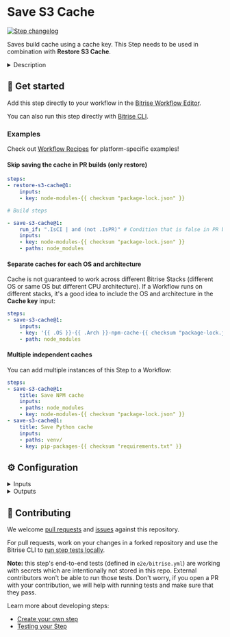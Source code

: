# Save S3 Cache

[![Step changelog](https://shields.io/github/v/release/bitrise-steplib/bitrise-step-save-s3-cache?include_prereleases&label=changelog&color=blueviolet)](https://github.com/bitrise-steplib/bitrise-step-save-s3-cache/releases)

Saves build cache using a cache key. This Step needs to be used in combination with **Restore S3 Cache**.

<details>
<summary>Description</summary>

Saves build cache to an arbitrary S3 bucket using a cache key. This Step needs to be used in combination with **Restore S3 Cache**.

#### About key-based caching

Key-based caching is a concept where cache archives are saved and restored using a unique cache key. One Bitrise project can have multiple cache archives stored simultaneously, and the **Restore S3 Cache Step** downloads a cache archive associated with the key provided as a Step input. The **Save S3 Cache** Step is responsible for uploading the cache archive with an exact key.

Caches can become outdated across builds when something changes in the project (for example, a dependency gets upgraded to a new version). In this case, a new (unique) cache key is needed to save the new cache contents. This is possible if the cache key is dynamic and changes based on the project state (for example, a checksum of the dependency lockfile is part of the cache key). If you use the same dynamic cache key when restoring the cache, the Step will download the most relevant cache archive available.

Key-based caching is platform-agnostic and can be used to cache anything by carefully selecting the cache key and the files/folders to include in the cache.

#### Templates

The Step requires a string key to use when uploading a cache archive. In order to always download the most relevant cache archive for each build, the cache key input can contain template elements. The **Restore S3 cache Step** evaluates the key template at runtime and the final key value can change based on the build environment or files in the repo. Similarly, the **Save S3 cache** Step also uses templates to compute a unique cache key when uploading a cache archive.

The following variables are supported in the **Cache key** input:

- `cache-key-{{ .Branch }}`: Current git branch the build runs on
- `cache-key-{{ .CommitHash }}`: SHA-256 hash of the git commit the build runs on
- `cache-key-{{ .Workflow }}`: Current Bitrise workflow name (eg. `primary`)
- `{{ .Arch }}-cache-key`: Current CPU architecture (`amd64` or `arm64`)
- `{{ .OS }}-cache-key`: Current operating system (`linux` or `darwin`)

Functions available in a template:

`checksum`: This function takes one or more file paths and computes the SHA256 [checksum](https://en.wikipedia.org/wiki/Checksum) of the file contents. This is useful for creating unique cache keys based on files that describe content to cache.

Examples of using `checksum`:
- `cache-key-{{ checksum "package-lock.json" }}`
- `cache-key-{{ checksum "**/Package.resolved" }}`
- `cache-key-{{ checksum "**/*.gradle*" "gradle.properties" }}`

`getenv`: This function returns the value of an environment variable or an empty string if the variable is not defined.

Examples of `getenv`:
- `cache-key-{{ getenv "PR" }}`
- `cache-key-{{ getenv "BITRISEIO_PIPELINE_ID" }}`

#### Key matching

The most straightforward use case is when both the **Save S3 cache** and **Restore S3 cache** Steps use the same exact key to transfer cache between builds. Stored cache archives are scoped to the Bitrise project. Builds can restore caches saved by any previous Workflow run on any Bitrise Stack.

Unlike this Step, the **Restore S3 cache** Step can define multiple keys as fallbacks when there is no match for the first cache key. See the docs of the **Restore S3 cache** Step for more details.

#### Skip saving the cache

The Step can decide to skip saving a new cache entry to avoid unnecessary work. This happens when there is a previously restored cache in the same workflow and the new cache would have the same contents as the one restored.

#### Related steps

[Restore cache](https://github.com/bitrise-steplib/bitrise-step-restore-cache/)

</details>

## 🧩 Get started

Add this step directly to your workflow in the [Bitrise Workflow Editor](https://devcenter.bitrise.io/steps-and-workflows/steps-and-workflows-index/).

You can also run this step directly with [Bitrise CLI](https://github.com/bitrise-io/bitrise).

### Examples

Check out [Workflow Recipes](https://github.com/bitrise-io/workflow-recipes#-key-based-caching-beta) for platform-specific examples!

#### Skip saving the cache in PR builds (only restore)

```yaml
steps:
- restore-s3-cache@1:
    inputs:
    - key: node-modules-{{ checksum "package-lock.json" }}

# Build steps

- save-s3-cache@1:
    run_if: ".IsCI | and (not .IsPR)" # Condition that is false in PR builds
    inputs:
    - key: node-modules-{{ checksum "package-lock.json" }}
    - paths: node_modules
```

#### Separate caches for each OS and architecture

Cache is not guaranteed to work across different Bitrise Stacks (different OS or same OS but different CPU architecture). If a Workflow runs on different stacks, it's a good idea to include the OS and architecture in the **Cache key** input:

```yaml
steps:
- save-s3-cache@1:
    inputs:
    - key: '{{ .OS }}-{{ .Arch }}-npm-cache-{{ checksum "package-lock.json" }}'
    - path: node_modules
```

#### Multiple independent caches

You can add multiple instances of this Step to a Workflow:

```yaml
steps:
- save-s3-cache@1:
    title: Save NPM cache
    inputs:
    - paths: node_modules
    - key: node-modules-{{ checksum "package-lock.json" }}
- save-s3-cache@1:
    title: Save Python cache
    inputs:
    - paths: venv/
    - key: pip-packages-{{ checksum "requirements.txt" }}
```


## ⚙️ Configuration

<details>
<summary>Inputs</summary>

| Key | Description | Flags | Default |
| --- | --- | --- | --- |
| `key` | Key used for saving a cache archive.  The key supports template elements for creating dynamic cache keys. These dynamic keys change the final key value based on the build environment or files in the repo in order to create new cache archives. See the Step description for more details and examples.  The maximum length of a key is 512 characters (longer keys get truncated). Commas (`,`) are not allowed in keys. | required |  |
| `paths` | List of files and folders to include in the cache.  Add one path per line. Each path can contain wildcards (`*` and `**`) that are evaluated at runtime. | required |  |
| `verbose` | Enable logging additional information for troubleshooting | required | `false` |
| `aws_bucket` | Bring your own bucket: exercise full control over the cache location.  The provided AWS bucket acts as cache backend for the Restore Cache step.  The step expects either: - CACHE_AWS_ACCESS_KEY_ID, CACHE_AWS_SECRET_ACCESS_KEY secrets to be setup for the workflow - The build is running on an EC2 instance. In this case, the steps expects the instance to have access to the bucket. | required |  |
| `aws_region` | AWS Region specifies the region where the bucket belongs. | required | `us-east-1` |
| `aws_access_key_id` | The access key id that matches the secret access key.  The credentials need to be from a user that has at least the following permissions in the bucket specified bellow `s3:ListObjects`, `s3:PutObject`, `s3:GetObjectAttributes` and `s3:GetObject`.  If the build instance has S3 access via IAM Instance role, this variable can be left empty.  | sensitive | `$CACHE_AWS_ACCESS_KEY_ID` |
| `aws_secret_access_key` | The secret access key that matches the secret key ID.  The credentials need to be from a user that has at least the following permissions in the bucket specified bellow `s3:ListObjects`, `s3:PutObject`, `s3:GetObjectAttributes` and `s3:GetObject`.  If the build instance has S3 access via IAM Instance role, this variable can be left empty.  | sensitive | `$CACHE_AWS_SECRET_ACCESS_KEY` |
</details>

<details>
<summary>Outputs</summary>
There are no outputs defined in this step
</details>

## 🙋 Contributing

We welcome [pull requests](https://github.com/bitrise-steplib/bitrise-step-save-s3-cache/pulls) and [issues](https://github.com/bitrise-steplib/bitrise-step-save-s3-cache/issues) against this repository.

For pull requests, work on your changes in a forked repository and use the Bitrise CLI to [run step tests locally](https://devcenter.bitrise.io/bitrise-cli/run-your-first-build/).

**Note:** this step's end-to-end tests (defined in `e2e/bitrise.yml`) are working with secrets which are intentionally not stored in this repo. External contributors won't be able to run those tests. Don't worry, if you open a PR with your contribution, we will help with running tests and make sure that they pass.


Learn more about developing steps:

- [Create your own step](https://devcenter.bitrise.io/contributors/create-your-own-step/)
- [Testing your Step](https://devcenter.bitrise.io/contributors/testing-and-versioning-your-steps/)
